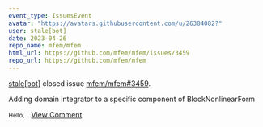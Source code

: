 ```yaml
---
event_type: IssuesEvent
avatar: "https://avatars.githubusercontent.com/u/26384082?"
user: stale[bot]
date: 2023-04-26
repo_name: mfem/mfem
html_url: https://github.com/mfem/mfem/issues/3459
repo_url: https://github.com/mfem/mfem
---
```


<a href='https://github.com/stale[bot]' target='_blank'>stale[bot]</a> closed issue <a href='https://github.com/mfem/mfem/issues/3459' target='_blank'>mfem/mfem#3459</a>.

<p>Adding domain integrator to a specific component of BlockNonlinearForm</p><small>Hello,...</small><a href='https://github.com/mfem/mfem/issues/3459' target='_blank'>View Comment</a>